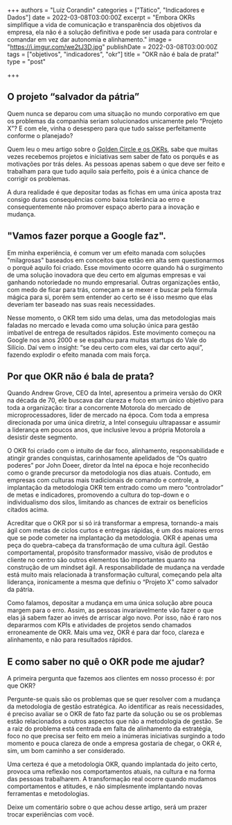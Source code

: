 +++
authors = "Luiz Corandin"
categories = ["Tático", "Indicadores e Dados"]
date = 2022-03-08T03:00:00Z
excerpt = "Embora OKRs simplifique a vida de comunicação e transparência dos objetivos da empresa, ela não é a solução definitiva e pode ser usada para controlar e comandar em vez dar autonomia e alinhamento."
image = "https://i.imgur.com/we2tJ3D.jpg"
publishDate = 2022-03-08T03:00:00Z
tags = ["objetivos", "indicadores", "okr"]
title = "OKR não é bala de prata!"
type = "post"

+++
## **O projeto “salvador da pátria”**

Quem nunca se deparou com uma situação no mundo corporativo em que os problemas da companhia seriam solucionados unicamente pelo “Projeto X”? E com ele, vinha o desespero para que tudo saísse perfeitamente conforme o planejado?

Quem leu o meu artigo sobre o [Golden Circle e os OKRs](https://productoversee.com/emagrecer-e-um-objetivo-ou-um-resultado-chave/), sabe que muitas vezes recebemos projetos e iniciativas sem saber de fato os porquês e as motivações por trás deles. As pessoas apenas sabem o que deve ser feito e trabalham para que tudo aquilo saia perfeito, pois é a única chance de corrigir os problemas.

A dura realidade é que depositar todas as fichas em uma única aposta traz consigo duras consequências como baixa tolerância ao erro e consequentemente não promover espaço aberto para a inovação e mudança.

## **"Vamos fazer porque a Google faz".**

Em minha experiência, é comum ver um efeito manada com soluções "milagrosas" baseados em conceitos que estão em alta sem questionarmos o porquê aquilo foi criado. Esse movimento ocorre quando há o surgimento de uma solução inovadora que deu certo em algumas empresas e vai ganhando notoriedade no mundo empresarial. Outras organizações então, com medo de ficar para trás, começam a se mexer e buscar pela fórmula mágica para si, porém sem entender ao certo se é isso mesmo que elas deveriam ter baseado nas suas reais necessidades.

Nesse momento, o OKR tem sido uma delas, uma das metodologias mais faladas no mercado e levada como uma solução única para gestão imbatível de entrega de resultados rápidos. Este movimento começou na Google nos anos 2000 e se espalhou para muitas startups do Vale do Silício. Daí vem o insight: “se deu certo com eles, vai dar certo aqui”, fazendo explodir o efeito manada com mais força.

## **Por que OKR não é bala de prata?**

Quando Andrew Grove, CEO da Intel, apresentou a primeira versão do OKR na década de 70, ele buscava dar clareza e foco em um único objetivo para toda a organização: tirar a concorrente Motorola do mercado de microprocessadores, líder de mercado na época. Com toda a empresa direcionada por uma única diretriz, a Intel conseguiu ultrapassar e assumir a liderança em poucos anos, que inclusive levou a própria Motorola a desistir deste segmento.

O OKR foi criado com o intuito de dar foco, alinhamento, responsabilidade e atingir grandes conquistas, carinhosamente apelidados de “Os quatro poderes” por John Doeer, diretor da Intel na época e hoje reconhecido como o grande precursor da metodologia nos dias atuais. Contudo, em empresas com culturas mais tradicionais de comando e controle, a implantação da metodologia OKR tem entrado como um mero “controlador” de metas e indicadores, promovendo a cultura do top-down e o individualismo dos silos, limitando as chances de extrair os benefícios citados acima.

Acreditar que o OKR por si só irá transformar a empresa, tornando-a mais ágil com metas de ciclos curtos e entregas rápidas, é um dos maiores erros que se pode cometer na implantação da metodologia. OKR é apenas uma peça do quebra-cabeça da transformação de uma cultura ágil. Gestão comportamental, propósito transformador massivo, visão de produtos e cliente no centro são outros elementos tão importantes quanto na construção de um mindset ágil. A responsabilidade de mudança na verdade está muito mais relacionada à transformação cultural, começando pela alta liderança, ironicamente a mesma que definiu o “Projeto X” como salvador da pátria.

Como falamos, depositar a mudança em uma única solução abre pouca margem para o erro. Assim, as pessoas invariavelmente vão fazer o que elas já sabem fazer ao invés de arriscar algo novo. Por isso, não é raro nos depararmos com KPIs e atividades de projetos sendo chamados erroneamente de OKR. Mais uma vez, OKR é para dar foco, clareza e alinhamento, e não para resultados rápidos.

## **E como saber no quê o OKR pode me ajudar?**

A primeira pergunta que fazemos aos clientes em nosso processo é: por que OKR?

Pergunte-se quais são os problemas que se quer resolver com a mudança da metodologia de gestão estratégica. Ao identificar as reais necessidades, é preciso avaliar se o OKR de fato faz parte da solução ou se os problemas estão relacionados a outros aspectos que não a metodologia de gestão. Se a raiz do problema está centrada em falta de alinhamento da estratégia, foco no que precisa ser feito em meio a inúmeras iniciativas surgindo a todo momento e pouca clareza de onde a empresa gostaria de chegar, o OKR é, sim, um bom caminho a ser considerado.

Uma certeza é que a metodologia OKR, quando implantada do jeito certo, provoca uma reflexão nos comportamentos atuais, na cultura e na forma das pessoas trabalharem. A transformação real ocorre quando mudamos comportamentos e atitudes, e não simplesmente implantando novas ferramentas e metodologias.

Deixe um comentário sobre o que achou desse artigo, será um prazer trocar experiências com você.